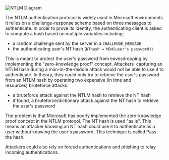 ![NTLM Diagram](ntlm_auth.png)

The NTLM authentication protocol is widely used in Microsoft environments. It relies on a challenge-response scheme based on three messages to authenticate. In order to prove its identity, the authenticating client is asked to compute a hash based on multiple variables including:

- a random challenge sent by the server in a `CHALLENGE_MESSAGE`
- the authenticating user's NT hash (`NThash = MD4(user's password)`)

This is meant to protect the user's password from eavesdropping by implementing the "zero-knowledge proof" concept. Attackers  capturing an NTLM hash during a man-in-the-middle attack would not be able to use it to authenticate. In theory, they could only try to retrieve the user's password from an NTLM hash by operating two expensive (in time and resources) bruteforce attacks:

- a bruteforce attack against the NTLM hash to retrieve the NT hash
- if found, a bruteforce/dictionary attack against the NT hash to retrieve the user's password

The problem is that Microsoft has poorly implemented the zero-knowledge proof concept in the NTLM protocol. The NT hash is used "as is". This means an attacker knowing an NT hash could use it to authenticate as a user without knowing the user's password. This technique is called Pass the hash.

Attackers could also rely on forced authentications and phishing to relay incoming authentications.